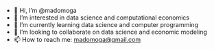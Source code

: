 - 👋 Hi, I’m @madomoga
- 👀 I’m interested in data science and computational economics
- 🌱 I’m currently learning data science and computer programming
- 💞️ I’m looking to collaborate on data science and economic modeling
- 📫 How to reach me: madomoga@gmail.com

<!---
madomoga/madomoga is a ✨ special ✨ repository because its `README.md` (this file) appears on your GitHub profile.
You can click the Preview link to take a look at your changes.
--->
